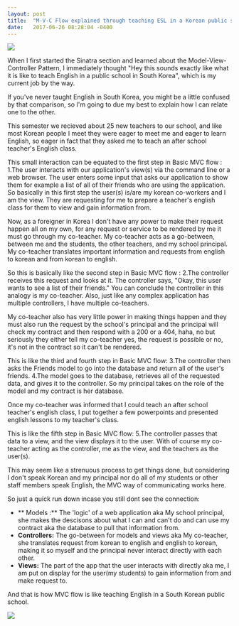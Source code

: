```yaml
---
layout: post
title:  "M-V-C Flow explained through teaching ESL in a Korean public school"
date:   2017-06-26 08:28:04 -0400
---
```



![](https://scontent-hkg3-1.xx.fbcdn.net/v/t1.0-9/12814639_1207734799236992_7981379635864329554_n.jpg?oh=8800c415f168c337a325b82c4a19a1ed&oe=59E08F5A)


   When I first started the Sinatra section and learned about the Model-View-Controller Pattern, I immediately thought "Hey this sounds exactly like what it is like to teach English in a public school in South Korea", which is my current job by the way. 

If you've never taught English in South Korea, you might be a little confused by that comparison, so I'm going to due my best to explain how I can relate one to the other. 

This semester we recieved about 25 new teachers to our school, and like most Korean people I meet they were eager to meet me and eager to learn English, so eager in fact that they asked me to teach an after school teacher's English class. 

This  small interaction can be equated to the first step in Basic MVC flow : 1.The user interacts with our application's view(s) via the command line or a web browser. The user enters some input that asks our application to show them for example a list of all of their friends who are using the application. So basically in this first step the user(s) is/are my korean co-workers and I am the view. They are requesting  for me to prepare a teacher's english class for them to view and gain information from. 

Now, as a foreigner in Korea I don't have any power to make their request happen all on my own, for any request or service to be rendered by me it must go through my co-teacher. My co-teacher acts as a go-between, between me and the students, the other teachers, and my school principal. My co-teacher translates important information and requests from english to korean and from korean to english.

So this is basically like the second step in Basic MVC flow : 2.The controller receives this request and looks at it. The controller says, "Okay, this user wants to see a list of their friends." You can conclude the controller in this analogy is my co-teacher. Also, just like any complex application has multiple controllers, I have multiple co-teachers. 

My co-teacher also has very little power in making things happen and they must also run the request by the school's principal and the principal will check my contract and then respond with a 200 or a 404, haha, no but seriously they either tell my co-teacher yes, the request is possible or no, it's not in the contract so it can't be rendered. 

This is like the third and fourth step in Basic MVC flow: 3.The controller then asks the Friends model to go into the database and return all of the user's friends. 4.The model goes to the database, retrieves all of the requested data, and gives it to the controller. So my principal takes on the role of the model and my contract is her database.

Once my co-teacher was informed that I could teach an after school teacher's english class, I put together a few powerpoints and presented english lessons to my teacher's class. 

This is like the fifth step in Basic MVC flow: 5.The controller passes that data to a view, and the view displays it to the user. With of course my co-teacher acting as the controller, me as the view, and the teachers as the user(s).

This may seem like a strenuous process to get things done, but considering I don't speak Korean and my principal nor do all of my students or other staff members speak English, the MVC way of communicating works here.

So just a quick run down incase you still dont see the connection:

   * ** Models :** The 'logic' of a web application aka My school principal, she makes the descisons about what I can and can't do and can use my contract aka the database to pull that information from. 
* **Controllers:** The go-between for models and views aka My co-teacher, she translates request from korean to english and english to korean, making it so myself and the principal never interact directly with each other. 
* **Views:** The part of the app that the user interacts with directly aka me, I am put on display for the user(my students) to gain information from and make request to. 

 And that is how MVC flow is like teaching English in a South Korean public school.


![](https://scontent-hkg3-1.xx.fbcdn.net/v/t1.0-9/21704_1226677887342683_6628784948398340290_n.jpg?oh=4cb7f130ead90a83f5d7d243d514ebe9&oe=59D96912)
